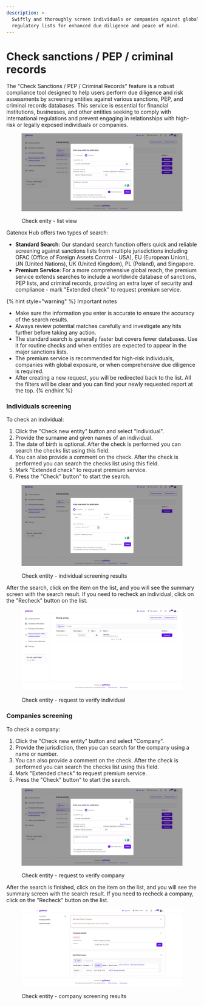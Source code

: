```yaml
---
description: >-
  Swiftly and thoroughly screen individuals or companies against global
  regulatory lists for enhanced due diligence and peace of mind.
---
```


# Check sanctions / PEP / criminal records

The "Check Sanctions / PEP / Criminal Records" feature is a robust compliance tool designed to help users perform due diligence and risk assessments by screening entities against various sanctions, PEP, and criminal records databases. This service is essential for financial institutions, businesses, and other entities seeking to comply with international regulations and prevent engaging in relationships with high-risk or legally exposed individuals or companies.

<figure><img src="../../.gitbook/assets/Check sanctions   PEP criminal records.png" alt=""><figcaption><p>Check enity - list view</p></figcaption></figure>

Gatenox Hub offers two types of search:

* **Standard Search**: Our standard search function offers quick and reliable screening against sanctions lists from multiple jurisdictions including OFAC (Office of Foreign Assets Control - USA), EU (European Union), UN (United Nations), UK (United Kingdom), PL (Poland), and Singapore.
* **Premium Service**: For a more comprehensive global reach, the premium service extends searches to include a worldwide database of sanctions, PEP lists, and criminal records, providing an extra layer of security and compliance - mark "Extended check" to request premium service.

{% hint style="warning" %}
Important notes

* Make sure the information you enter is accurate to ensure the accuracy of the search results.
* Always review potential matches carefully and investigate any hits further before taking any action.
* The standard search is generally faster but covers fewer databases. Use it for routine checks and when entities are expected to appear in the major sanctions lists.
* The premium service is recommended for high-risk individuals, companies with global exposure, or when comprehensive due diligence is required.
* After creating a new request, you will be redirected back to the list. All the filters will be clear and you can find your newly requested report at the top.
{% endhint %}

### Individuals screening

To check an individual:

1. Click the "Check new entity" button and select "Individual".
2. Provide the surname and given names of an individual.
3. The date of birth is optional. After the check is performed you can search the checks list using this field.
4. You can also provide a comment on the check. After the check is performed you can search the checks list using this field.
5. Mark "Extended check" to request premium service.
6. Press the "Check" button" to start the search.

<figure><img src="../../.gitbook/assets/Check sanctions - individual.png" alt=""><figcaption><p>Check entity - individual screening results</p></figcaption></figure>

After the search, click on the item on the list, and you will see the summary screen with the search result. If you need to recheck an individual, click on the "Recheck" button on the list.

<figure><img src="../../.gitbook/assets/Check sanctions - list individual.png" alt=""><figcaption><p>Check entity - request to verify individual</p></figcaption></figure>



### Companies screening

To check a company:

1. Click the "Check new entity" button and select "Company".
2. Provide the jurisdiction, then you can search for the company using a name or number.
3. You can also provide a comment on the check. After the check is performed you can search the checks list using this field.
4. Mark "Extended check" to request premium service.
5. Press the "Check" button" to start the search.

<figure><img src="../../.gitbook/assets/Check sanctions   PEP criminal records.png" alt=""><figcaption><p>Check entity - request to verify company </p></figcaption></figure>

After the search is finished, click on the item on the list, and you will see the summary screen with the search result. If you need to recheck a company, click on the "Recheck" button on the list.

<figure><img src="../../.gitbook/assets/Check company - result with labels.png" alt=""><figcaption><p>Check entity - company screening results</p></figcaption></figure>
